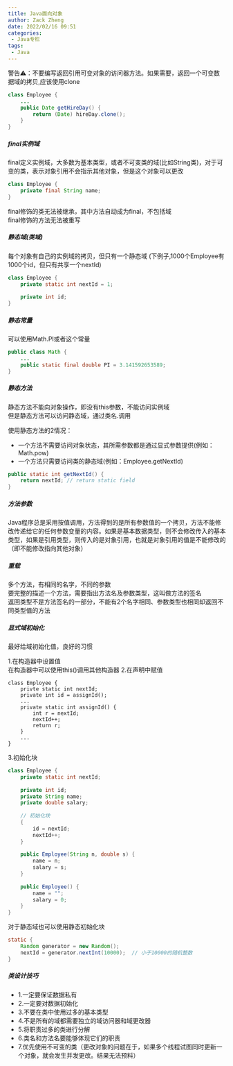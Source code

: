 ```yaml
---
title: Java面向对象
author: Zack Zheng
date: 2022/02/16 09:51
categories:
 - Java专栏
tags:
 - Java
---
```


警告⚠️：不要编写返回引用可变对象的访问器方法。如果需要，返回一个可变数据域的拷贝,应该使用clone

```java
class Employee {
    ...
    public Date getHireDay() {
        return (Date) hireDay.clone();
    }
}
```

##### final实例域

final定义实例域，大多数为基本类型，或者不可变类的域(比如String类)，对于可变的类，表示对象引用不会指示其他对象，但是这个对象可以更改

```java
class Employee {
    private final String name;
}
```

final修饰的类无法被继承，其中方法自动成为final，不包括域    
final修饰的方法无法被重写

##### 静态域(类域)

每个对象有自己的实例域的拷贝，但只有一个静态域
(下例子,1000个Employee有1000个id，但只有共享一个nextId)

```java
class Employee {
    private static int nextId = 1;
    
    private int id;
}
```

##### 静态常量

可以使用Math.PI或者这个常量

```java
public class Math {
    ...
    public static final double PI = 3.141592653589;
}
```

##### 静态方法

静态方法不能向对象操作，即没有this参数，不能访问实例域    
但是静态方法可以访问静态域，通过类名.调用    

使用静态方法的2情况：   
+ 一个方法不需要访问对象状态，其所需参数都是通过显式参数提供(例如：Math.pow)
+ 一个方法只需要访问类的静态域(例如：Employee.getNextId)

```java
public static int getNextId() {
    return nextId; // return static field
}
```

##### 方法参数

Java程序总是采用按值调用，方法得到的是所有参数值的一个拷贝，方法不能修改传递给它的任何参数变量的内容。如果是基本数据类型，则不会修改传入的基本类型，如果是引用类型，则传入的是对象引用，也就是对象引用的值是不能修改的（即不能修改指向其他对象）


##### 重载

多个方法，有相同的名字，不同的参数    
要完整的描述一个方法，需要指出方法名及参数类型，这叫做方法的签名    
返回类型不是方法签名的一部分，不能有2个名字相同、参数类型也相同却返回不同类型值的方法

##### 显式域初始化

最好给域初始化值，良好的习惯

1.在构造器中设置值  
在构造器中可以使用this()调用其他构造器
2.在声明中赋值  
```
class Employee {
    privte static int nextId;
    private int id = assignId();
    ...
    private static int assignId() {
        int r = nextId;
        nextId++;
        return r;
    }
    ...
}
```
3.初始化块

```java
class Employee {
    private static int nextId;
    
    private int id;
    private String name;
    private double salary;
    
    // 初始化块
    {
        id = nextId;
        nextId++;
    }
    
    public Employee(String n, double s) {
        name = n;
        salary = s;
    }
    
    public Employee() {
        name = "";
        salary = 0;
    }
}
```

对于静态域也可以使用静态初始化块

```java
static {
    Random generator = new Random();   
    nextId = generator.nextInt(10000);  // 小于10000的随机整数
}
```


##### 类设计技巧

+ 1.一定要保证数据私有   
+ 2.一定要对数据初始化   
+ 3.不要在类中使用过多的基本类型   
+ 4.不是所有的域都需要独立的域访问器和域更改器   
+ 5.将职责过多的类进行分解   
+ 6.类名和方法名要能够体现它们的职责   
+ 7.优先使用不可变的类（更改对象的问题在于，如果多个线程试图同时更新一个对象，就会发生并发更改。结果无法预料）   




